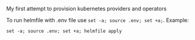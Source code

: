 My first attempt to provision kubernetes providers and operators

To run helmfile with .env file use `set -a; source .env; set +a;`. Example:
```
set -a; source .env; set +a; helmfile apply
```
